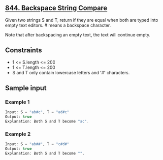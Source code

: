 ## [844. Backspace String Compare](https://leetcode.com/problems/backspace-string-compare/)
 Given two strings S and T, return if they are equal when both are typed into empty text editors. # means a backspace character.

 Note that after backspacing an empty text, the text will continue empty.

## Constraints
 - 1 <= S.length <= 200
 - 1 <= T.length <= 200
 - S and T only contain lowercase letters and '#' characters.

 ## Sample input
 ### Example 1
 ```c
 Input: S = "ab#c", T = "ad#c"
 Output: true
 Explanation: Both S and T become "ac".
 ```

 ### Example 2
 ```c
 Input: S = "ab##", T = "c#d#"
 Output: true
 Explanation: Both S and T become "".
 ```